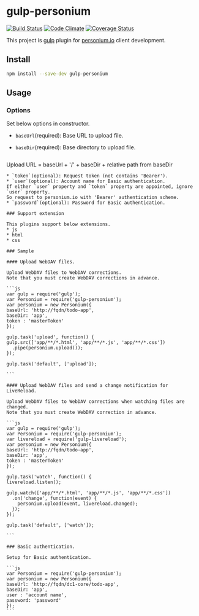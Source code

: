 gulp-personium
==============
[![Build Status](https://travis-ci.org/mid0111/gulp-personium.svg?branch=master)](https://travis-ci.org/mid0111/gulp-personium) [![Code Climate](https://codeclimate.com/github/mid0111/gulp-personium/badges/gpa.svg)](https://codeclimate.com/github/mid0111/gulp-personium) [![Coverage Status](https://coveralls.io/repos/mid0111/gulp-personium/badge.svg?branch=master)](https://coveralls.io/r/mid0111/gulp-personium?branch=master)

This project is [gulp](http://gulpjs.com/) plugin for [personium.io](http://personium.io/) client development.

## Install

```bash
npm install --save-dev gulp-personium
```

## Usage

### Options

Set below options in constructor.

* `baseUrl`(required): Base URL to upload file.
* `baseDir`(required): Base directory to upload file.

  ````
Upload URL = baseUrl + '/' + baseDir + relative path from baseDir
  ````
* `token`(optional): Request token (not contains 'Bearer').
* `user`(optional): Account name for Basic authentication.  
If either `user` property and `token` property are appointed, ignore `user` property.  
So request to personium.io with 'Bearer' authentication scheme.
* `password`(optional): Password for Basic authentication.

### Support extension

This plugins support below extensions.
* js
* html
* css

### Sample

#### Upload WebDAV files.

Upload WebDAV files to WebDAV corrections.  
Note that you must create WebDAV corrections in advance.

```js
var gulp = require('gulp');
var Personium = require('gulp-personium');
var personium = new Personium({
  baseUrl: 'http://fqdn/todo-app',
  baseDir: 'app',
  token : 'masterToken'
});

gulp.task('upload', function() {
  gulp.src(['app/**/*.html', 'app/**/*.js', 'app/**/*.css'])
    .pipe(personium.upload());
});

gulp.task('default', ['upload']);

```

#### Upload WebDAV files and send a change notification for LiveReload.

Upload WebDAV files to WebDAV corrections when watching files are changed.  
Note that you must create WebDAV correction in advance.

```js
var gulp = require('gulp');
var Personium = require('gulp-personium');
var livereload = require('gulp-livereload');
var personium = new Personium({
  baseUrl: 'http://fqdn/todo-app',
  baseDir: 'app',
  token : 'masterToken'
});

gulp.task('watch', function() {
  livereload.listen();

  gulp.watch(['app/**/*.html', 'app/**/*.js', 'app/**/*.css'])
    .on('change', function(event) {
      personium.upload(event, livereload.changed);
    });
});

gulp.task('default', ['watch']);

```

### Basic authentication.

Setup for Basic authentication.

```js
var Personium = require('gulp-personium');
var personium = new Personium({
  baseUrl: 'http://fqdn/dc1-core/todo-app',
  baseDir: 'app',
  user : 'account name',
  password: 'password'
});
```
